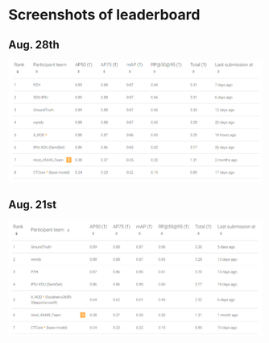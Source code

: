 # Screenshots of leaderboard

## Aug. 28th
![](./leaderboard_Aug_28.png)

## Aug. 21st
![](./leaderboard_Aug_21.png)
